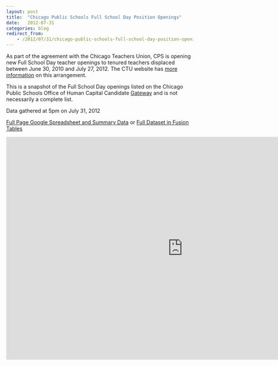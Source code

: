 ```yaml
---
layout: post
title:  "Chicago Public Schools Full School Day Position Openings"
date:   2012-07-31
categories: blog
redirect_from:
    - /2012/07/31/chicago-public-schools-full-school-day-position-openings/
---
```


<p>As part of the agreement with the Chicago Teachers Union, CPS is opening new Full School Day teacher openings to tenured teachers displaced between June 30, 2010 and July 27, 2012. The CTU website has <a href="http://www.ctunet.com/blog/applying-for-jobs-created-by-the-interim-agreement-between-cps-and-ctu" onclick="javascript:_gaq.push(['_trackEvent','outbound-article','http://www.ctunet.com/']);" target="_blank">more information</a> on this arrangement.</p>
<p>This is a snapshot of the Full School Day openings listed on the Chicago Public Schools Office of Human Capital Candidate <a href="https://www.cps-humancapital.org/app/vacancies.aspx" onclick="javascript:_gaq.push(['_trackEvent','outbound-article','http://www.cps-humancapital.org/']);" target="_blank">Gateway</a> and is not necessarily a complete list.</p>
<p>Data gathered at 5pm on July 31, 2012</p>
<p><a href="http://goo.gl/kvzlH" onclick="javascript:_gaq.push(['_trackEvent','outbound-article','http://goo.gl/']);" target="_blank">Full Page Google Spreadsheet and Summary Data</a> or <a href="https://www.google.com/fusiontables/DataSource?docid=13mGp_ZitoqA6T4SoBcJQuIHX8f2BUtmuPDkum5U" onclick="javascript:_gaq.push(['_trackEvent','outbound-article','http://www.google.com/']);" target="_blank">Full Dataset in Fusion Tables</a></p>
<p><iframe src="https://docs.google.com/spreadsheet/pub?key=0AgPsV5HvDYoMdDF1d1Y5cU5Sa0RDZS1RRms5VzhlelE&amp;output=html&amp;widget=true" frameborder="0" width="950" height="600"></iframe></p>